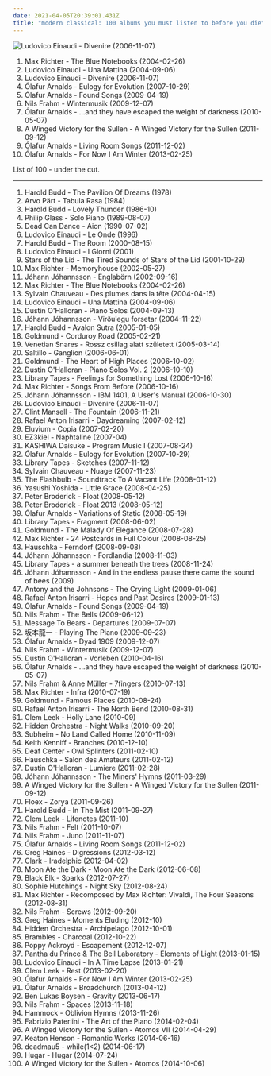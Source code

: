 ```yaml
---
date: 2021-04-05T20:39:01.431Z
title: "modern classical: 100 albums you must listen to before you die"
---
```

![Ludovico Einaudi - Divenire (2006-11-07)](http://coverartarchive.org/release/cbea7b36-3edb-392a-b703-f4d0b648deed/20544497982-500.jpg "Ludovico Einaudi - Divenire (2006-11-07)")
<ol class="albums">
<li data-cover="http://coverartarchive.org/release/ea46398a-5501-45ec-a5f5-09a29d031f45/22058531098-500.jpg" data-tags="post-classical, contemporary classical, neoclassical, modern classical, neo-classical, piano, neo classical, postclassical, post classical" role="button">Max Richter - The Blue Notebooks (2004-02-26)</li>
<li data-cover="http://coverartarchive.org/release/5fd13a50-7aee-4338-a1da-de7322a8602b/20520816503-500.jpg" data-tags="contemporary classical, modern classical, neoclassical, neo-classical, post-classical, minimalism, neo classical, minimalist" role="button">Ludovico Einaudi - Una Mattina (2004-09-06)</li>
<li data-cover="http://coverartarchive.org/release/cbea7b36-3edb-392a-b703-f4d0b648deed/20544497982-500.jpg" data-tags="piano, contemporary classical, neoclassical" role="button">Ludovico Einaudi - Divenire (2006-11-07)</li>
<li data-cover="http://coverartarchive.org/release/7ed90c22-74e5-3a9b-a047-5f9bcbcb01bd/1485447652-500.jpg" data-tags="piano, contemporary classical, neoclassical, post-classical, ambient" role="button">Ólafur Arnalds - Eulogy for Evolution (2007-10-29)</li>
<li data-cover="http://coverartarchive.org/release/705de6f0-e4a1-4d0e-bef7-eeae4f5115b5/5930038642-500.jpg" data-tags="contemporary classical, modern classical, neoclassical, post-classical, neo-classical, piano, neo classical, postclassical, post classical" role="button">Ólafur Arnalds - Found Songs (2009-04-19)</li>
<li data-cover="http://coverartarchive.org/release/40180f9e-b9c1-4bc4-958c-1499bfa3d3ea/19110230455-500.jpg" data-tags="modern classical, contemporary classical, neoclassical, post-classical, neo-classical, piano" role="button">Nils Frahm - Wintermusik (2009-12-07)</li>
<li data-cover="https://img.discogs.com/ljxpxTe9s-ze-oe0sLwEJapRRbU=/fit-in/600x625/filters:strip_icc():format(jpeg):mode_rgb():quality(90)/discogs-images/R-14764477-1581542473-4562.jpeg.jpg" data-tags="contemporary classical, neoclassical, modern classical, post-classical, neo-classical, piano" role="button">Ólafur Arnalds - ...and they have escaped the weight of darkness (2010-05-07)</li>
<li data-cover="http://coverartarchive.org/release/566e2e7c-9cc6-41f9-864c-2bb65f540436/3979522473-500.jpg" data-tags="modern classical, contemporary classical, neoclassical, post-classical, neo-classical, piano, neo classical, postclassical, post classical" role="button">A Winged Victory for the Sullen - A Winged Victory for the Sullen (2011-09-12)</li>
<li data-cover="http://coverartarchive.org/release/56a15cf2-a435-48c9-8fdc-642e24aff561/4237979092-500.jpg" data-tags="contemporary classical, neoclassical, post-classical, neo-classical, modern classical, piano" role="button">Ólafur Arnalds - Living Room Songs (2011-12-02)</li>
<li data-cover="http://coverartarchive.org/release/c05a9fd9-d173-444e-a08a-65b65251a852/6168548089-500.jpg" data-tags="contemporary classical, neoclassical, post-classical, modern classical, neo-classical, piano, neo classical, postclassical, post classical" role="button">Ólafur Arnalds - For Now I Am Winter (2013-02-25)</li>
</ol>
List of 100 - under the cut.
<!-- more -->

_________________

<ol class="albums">
<li data-cover="http://coverartarchive.org/release/9e3742f2-5591-3754-a1b1-6ccae9eeee01/6548227474-500.jpg" data-tags="ambient, contemporary classical, minimalism, piano, minimalist, neoclassical, post-classical, piano ambient, ambient piano" role="button">
Harold Budd - The Pavilion Of Dreams (1978)
</li>
<li data-cover="https://img.discogs.com/KD5bINrX2-SlZ4f6OAZdudfLfMg=/fit-in/600x592/filters:strip_icc():format(jpeg):mode_rgb():quality(90)/discogs-images/R-515050-1289489104.jpeg.jpg" data-tags="minimalism, minimalist" role="button">
Arvo Pärt - Tabula Rasa (1984)
</li>
<li data-cover="http://coverartarchive.org/release/f1da6792-3a6a-4e4c-97fc-fc2477b183ef/2906121265-500.jpg" data-tags="ambient, piano, contemporary classical, cinematic, melancholy, minimalism, melancholic, neoclassical, post-classical, piano ambient, contemporary piano, ambient piano" role="button">
Harold Budd - Lovely Thunder (1986-10)
</li>
<li data-cover="https://img.discogs.com/_aTYiSJ07RfLYrlYmV5po4aVsb4=/fit-in/600x600/filters:strip_icc():format(jpeg):mode_rgb():quality(90)/discogs-images/R-5522861-1395595380-8890.jpeg.jpg" data-tags="minimalism, piano, minimalist" role="button">
Philip Glass - Solo Piano (1989-08-07)
</li>
<li data-cover="http://coverartarchive.org/release/48148a00-abee-387b-9784-1203490a1aad/16700970374-500.jpg" data-tags="ethereal, medieval" role="button">
Dead Can Dance - Aion (1990-07-02)
</li>
<li data-cover="http://coverartarchive.org/release/55396529-5a29-4874-a472-073920d48ab7/2261895897-500.jpg" data-tags="contemporary classical, modern classical, neo-classical, neoclassical, post-classical, neo classical, post classical, postclassical" role="button">
Ludovico Einaudi - Le Onde (1996)
</li>
<li data-cover="http://coverartarchive.org/release/224114b2-161f-4c9e-a56f-c10a4af1b97f/16026434551-500.jpg" data-tags="ambient" role="button">
Harold Budd - The Room (2000-08-15)
</li>
<li data-cover="http://coverartarchive.org/release/aa6ad077-6428-4d8f-a779-6ff7ef6b7f5b/7766810050-500.jpg" data-tags="piano" role="button">
Ludovico Einaudi - I Giorni (2001)
</li>
<li data-cover="http://coverartarchive.org/release/eddc2843-d3dd-48ba-b1c9-2ad509570aaa/3048332836-500.jpg" data-tags="ambient" role="button">
Stars of the Lid - The Tired Sounds of Stars of the Lid (2001-10-29)
</li>
<li data-cover="http://coverartarchive.org/release/e33c6e6c-d0cf-4c56-abe8-c37bfa649dd4/18075614007-500.jpg" data-tags="contemporary classical, post-classical, neoclassical, neo-classical, modern classical, postclassical" role="button">
Max Richter - Memoryhouse (2002-05-27)
</li>
<li data-cover="https://img.discogs.com/xcibiYm-WU7S-iCmxUscTJGcPqw=/fit-in/600x538/filters:strip_icc():format(jpeg):mode_rgb():quality(90)/discogs-images/R-1762242-1241719094.jpeg.jpg" data-tags="contemporary classical, modern classical, neoclassical, post-classical, neo-classical, piano" role="button">
Jóhann Jóhannsson - Englabörn (2002-09-16)
</li>
<li data-cover="http://coverartarchive.org/release/ea46398a-5501-45ec-a5f5-09a29d031f45/22058531098-500.jpg" data-tags="post-classical, contemporary classical, neoclassical, modern classical, neo-classical, piano, neo classical, postclassical, post classical" role="button">
Max Richter - The Blue Notebooks (2004-02-26)
</li>
<li data-cover="https://img.discogs.com/BhDZgJqMKQHpc3DJGYxa94zasLU=/fit-in/590x524/filters:strip_icc():format(jpeg):mode_rgb():quality(90)/discogs-images/R-315786-1203419548.jpeg.jpg" data-tags="contemporary classical, neoclassical, post-classical, neo-classical, modern classical, piano" role="button">
Sylvain Chauveau - Des plumes dans la tête (2004-04-15)
</li>
<li data-cover="http://coverartarchive.org/release/5fd13a50-7aee-4338-a1da-de7322a8602b/20520816503-500.jpg" data-tags="contemporary classical, modern classical, neoclassical, neo-classical, post-classical, minimalism, neo classical, minimalist" role="button">
Ludovico Einaudi - Una Mattina (2004-09-06)
</li>
<li data-cover="http://coverartarchive.org/release/b8f6d5b5-5049-4960-8a56-1a6a155e8501/6155056655-500.jpg" data-tags="piano, contemporary classical, neoclassical, post-classical, neo-classical, modern classical" role="button">
Dustin O'Halloran - Piano Solos (2004-09-13)
</li>
<li data-cover="http://coverartarchive.org/release/ac5674a3-6604-4987-b772-b7136a686a6f/3318719958-500.jpg" data-tags="ambient, contemporary classical" role="button">
Jóhann Jóhannsson - Virðulegu forsetar (2004-11-22)
</li>
<li data-cover="http://coverartarchive.org/release/5b771134-09fd-487a-8efe-8b893b54b91f/16023181865-500.jpg" data-tags="ambient, ambient piano, piano, contemporary classical" role="button">
Harold Budd - Avalon Sutra (2005-01-05)
</li>
<li data-cover="http://coverartarchive.org/release/426b3f5f-9aeb-4978-9b33-1699ff208be7/21277413638-500.jpg" data-tags="piano, ambient" role="button">
Goldmund - Corduroy Road (2005-02-21)
</li>
<li data-cover="http://coverartarchive.org/release/e80bfc5b-e880-4509-91bf-089c9b7d7839/2573781324-500.jpg" data-tags="breakcore" role="button">
Venetian Snares - Rossz csillag alatt született (2005-03-14)
</li>
<li data-cover="https://img.discogs.com/YKBuZi5tKmnnPPk83hQMeRvvsis=/fit-in/600x600/filters:strip_icc():format(jpeg):mode_rgb():quality(90)/discogs-images/R-654304-1170195233.jpeg.jpg" data-tags="trip-hop, downtempo" role="button">
Saltillo - Ganglion (2006-06-01)
</li>
<li data-cover="http://coverartarchive.org/release/918093d4-dac0-4628-bc3a-8df809888f1d/16162021360-500.jpg" data-tags="modern classical, contemporary classical, minimalism, neo-classical, neoclassical, post-classical" role="button">
Goldmund - The Heart of High Places (2006-10-02)
</li>
<li data-cover="https://img.discogs.com/NvmRufaO2RAjrDAztOYOP4V7aso=/fit-in/600x550/filters:strip_icc():format(jpeg):mode_rgb():quality(90)/discogs-images/R-956459-1177242914.jpeg.jpg" data-tags="piano, contemporary classical, neoclassical, post-classical, neo-classical, modern classical" role="button">
Dustin O'Halloran - Piano Solos Vol. 2 (2006-10-10)
</li>
<li data-cover="http://coverartarchive.org/release/12e3273d-65f2-4360-bcb6-66e42af68a53/16162070879-500.jpg" data-tags="piano, contemporary classical, modern classical, neoclassical, post-classical, ambient, neo-classical" role="button">
Library Tapes - Feelings for Something Lost (2006-10-16)
</li>
<li data-cover="https://via.placeholder.com/450" data-tags="contemporary classical, modern classical, post-classical, neoclassical, neo-classical, piano, neo classical, postclassical, post classical, modern composition" role="button">
Max Richter - Songs From Before (2006-10-16)
</li>
<li data-cover="http://coverartarchive.org/release/31d17dcc-56ec-4955-9033-9218e5e7a56f/5416049354-500.jpg" data-tags="contemporary classical, modern classical, neoclassical, post-classical, ambient, piano, cinematic, melancholy, minimalism, melancholic, neo-classical, minimalist, piano ambient, contemporary piano, ambient piano" role="button">
Jóhann Jóhannsson - IBM 1401, A User's Manual (2006-10-30)
</li>
<li data-cover="http://coverartarchive.org/release/cbea7b36-3edb-392a-b703-f4d0b648deed/20544497982-500.jpg" data-tags="piano, contemporary classical, neoclassical" role="button">
Ludovico Einaudi - Divenire (2006-11-07)
</li>
<li data-cover="http://coverartarchive.org/release/33abead4-3015-438f-9ea3-97f2cc5cb278/6074705469-500.jpg" data-tags="soundtrack" role="button">
Clint Mansell - The Fountain (2006-11-21)
</li>
<li data-cover="http://coverartarchive.org/release/6ea85243-fd4b-4296-96bf-dbde750811e9/18247539765-500.jpg" data-tags="contemporary classical, modern classical, neo-classical, neoclassical, post-classical, ambient" role="button">
Rafael Anton Irisarri - Daydreaming (2007-02-12)
</li>
<li data-cover="http://coverartarchive.org/release/9e0b9b07-1ac0-44d8-96a4-1b22f77b4941/15895781349-500.jpg" data-tags="ambient" role="button">
Eluvium - Copia (2007-02-20)
</li>
<li data-cover="http://coverartarchive.org/release/6e9b4957-33eb-44c5-8745-71c3a7c9594a/8465355303-500.jpg" data-tags="modern classical" role="button">
EZ3kiel - Naphtaline (2007-04)
</li>
<li data-cover="http://coverartarchive.org/release/ead00f57-fba2-43f7-acba-99491acac9b6/11036616878-500.jpg" data-tags="electronic, glitch" role="button">
KASHIWA Daisuke - Program Music I (2007-08-24)
</li>
<li data-cover="http://coverartarchive.org/release/7ed90c22-74e5-3a9b-a047-5f9bcbcb01bd/1485447652-500.jpg" data-tags="piano, contemporary classical, neoclassical, post-classical, ambient" role="button">
Ólafur Arnalds - Eulogy for Evolution (2007-10-29)
</li>
<li data-cover="https://img.discogs.com/u2PE13NSdNF7CU_ntrvzaqoTwAs=/fit-in/600x600/filters:strip_icc():format(jpeg):mode_rgb():quality(90)/discogs-images/R-1132840-1446673266-1020.jpeg.jpg" data-tags="contemporary classical, neoclassical, post-classical, modern classical, neo-classical, piano" role="button">
Library Tapes - Sketches (2007-11-12)
</li>
<li data-cover="http://coverartarchive.org/release/c1a5cae2-c89f-4134-8b21-265e106ca563/27741044035-500.jpg" data-tags="contemporary classical, modern classical, neoclassical, post-classical, neo-classical, piano" role="button">
Sylvain Chauveau - Nuage (2007-11-23)
</li>
<li data-cover="http://coverartarchive.org/release/10989a68-aeb7-4b72-a5e7-0affa3c467c0/10020477613-500.jpg" data-tags="idm, ambient" role="button">
The Flashbulb - Soundtrack To A Vacant Life (2008-01-12)
</li>
<li data-cover="https://img.discogs.com/X1Y8cYcJELfJBBGbEZLQpIrB0wY=/fit-in/600x600/filters:strip_icc():format(jpeg):mode_rgb():quality(90)/discogs-images/R-1333101-1277665722.jpeg.jpg" data-tags="piano, modern classical, ambient" role="button">
Yasushi Yoshida - Little Grace (2008-04-25)
</li>
<li data-cover="https://img.discogs.com/1QWVFl1r62QR_z8cDL-xr-o9Or4=/fit-in/600x603/filters:strip_icc():format(jpeg):mode_rgb():quality(90)/discogs-images/R-1303144-1208022392.jpeg.jpg" data-tags="contemporary classical, neoclassical, post-classical, piano, modern classical, neo-classical, neo classical" role="button">
Peter Broderick - Float (2008-05-12)
</li>
<li data-cover="https://img.discogs.com/yDtTdZKVFEVpV-aKPCXiwX6QedA=/fit-in/355x355/filters:strip_icc():format(jpeg):mode_rgb():quality(90)/discogs-images/R-5155265-1385998208-6626.jpeg.jpg" data-tags="contemporary classical, modern classical, neo-classical, neoclassical, post-classical, neo classical, postclassical, post classical" role="button">
Peter Broderick - Float 2013 (2008-05-12)
</li>
<li data-cover="http://coverartarchive.org/release/f7fda273-5504-47f0-a249-1d646ea3d517/5930060763-500.jpg" data-tags="neo-classical, contemporary classical, modern classical, neoclassical, post-classical, piano, neo classical, postclassical, post classical" role="button">
Ólafur Arnalds - Variations of Static (2008-05-19)
</li>
<li data-cover="http://coverartarchive.org/release/0ab3e83e-9828-4653-b15d-68364cfeb9f6/6687658194-500.jpg" data-tags="neoclassical, contemporary classical, post-classical, modern classical, piano, neo-classical" role="button">
Library Tapes - Fragment (2008-06-02)
</li>
<li data-cover="http://coverartarchive.org/release/336b5981-acbf-4993-9138-a15fa2b533b0/4577888247-500.jpg" data-tags="neoclassical, post-classical, piano, contemporary classical, neo-classical, ambient, modern classical" role="button">
Goldmund - The Malady Of Elegance (2008-07-28)
</li>
<li data-cover="http://coverartarchive.org/release/401b4225-f558-4831-ae2a-0e0847b60268/3387675819-500.jpg" data-tags="contemporary classical, neoclassical, post-classical, modern classical, neo-classical, piano, neo classical, postclassical, post classical, modern composition" role="button">
Max Richter - 24 Postcards in Full Colour (2008-08-25)
</li>
<li data-cover="http://coverartarchive.org/release/89b522b0-9e00-3d90-a068-182ad410c00b/1149714168-500.jpg" data-tags="contemporary classical, neoclassical, ambient, piano, modern classical, post-classical, contemporary piano" role="button">
Hauschka - Ferndorf (2008-09-08)
</li>
<li data-cover="https://img.discogs.com/minUklmOQ0YrkuLoCaiGHzeC4yg=/fit-in/418x371/filters:strip_icc():format(jpeg):mode_rgb():quality(90)/discogs-images/R-2191253-1555839344-7484.jpeg.jpg" data-tags="contemporary classical, neoclassical, post-classical, neo-classical, modern classical, piano, postclassical, neo classical, post classical" role="button">
Jóhann Jóhannsson - Fordlandia (2008-11-03)
</li>
<li data-cover="http://coverartarchive.org/release/569be8e9-93e6-4a15-983a-1fd6455f9dba/16162060007-500.jpg" data-tags="ambient, post-classical, contemporary classical, modern classical, neoclassical" role="button">
Library Tapes - a summer beneath the trees (2008-11-24)
</li>
<li data-cover="http://coverartarchive.org/release/797590a0-b8bc-4f8c-bb6c-123c6bdf1fee/5943473266-500.jpg" data-tags="modern classical, contemporary classical, neoclassical, neo-classical, post-classical, neo classical" role="button">
Jóhann Jóhannsson - And in the endless pause there came the sound of bees (2009)
</li>
<li data-cover="http://coverartarchive.org/release/0c48ecde-bde3-4a26-9d55-edfd21555f62/9823776819-500.jpg" data-tags="alternative, 00s" role="button">
Antony and the Johnsons - The Crying Light (2009-01-06)
</li>
<li data-cover="https://img.discogs.com/_LkXXAh-Ksi9olkpHgJJwRLm-nM=/fit-in/600x590/filters:strip_icc():format(jpeg):mode_rgb():quality(90)/discogs-images/R-1625121-1270104219.jpeg.jpg" data-tags="ambient, modern classical, alternative, piano, cinematic, contemporary classical, melancholy, minimalism, melancholic, neo-classical, experimental-ambient, minimal ambient, minimalist, neoclassical, modern composition, post-classical, piano ambient, contemporary piano, ambient piano, minimal piano" role="button">
Rafael Anton Irisarri - Hopes and Past Desires (2009-01-13)
</li>
<li data-cover="http://coverartarchive.org/release/705de6f0-e4a1-4d0e-bef7-eeae4f5115b5/5930038642-500.jpg" data-tags="contemporary classical, modern classical, neoclassical, post-classical, neo-classical, piano, neo classical, postclassical, post classical" role="button">
Ólafur Arnalds - Found Songs (2009-04-19)
</li>
<li data-cover="http://coverartarchive.org/release/d1dc2a35-d7c3-3523-97c6-8e452d483b06/3629230950-500.jpg" data-tags="piano, contemporary classical, neoclassical, post-classical" role="button">
Nils Frahm - The Bells (2009-06-12)
</li>
<li data-cover="http://coverartarchive.org/release/2b9d907e-72ee-4420-82e9-daf39f19750f/6068721390-500.jpg" data-tags="post-rock, post rock, ambient" role="button">
Message To Bears - Departures (2009-07-07)
</li>
<li data-cover="http://coverartarchive.org/release/044fdea5-38f8-4c54-9f1b-e343c66f5410/24527462350-500.jpg" data-tags="soundtrack, japanese, ambient, modern classical" role="button">
坂本龍一 - Playing The Piano (2009-09-23)
</li>
<li data-cover="http://coverartarchive.org/release/5d17dd09-d3bc-4e7d-94b2-54d524b76af4/9510361577-500.jpg" data-tags="contemporary classical, modern classical, neo-classical, neoclassical, post-classical, piano" role="button">
Ólafur Arnalds - Dyad 1909 (2009-12-07)
</li>
<li data-cover="http://coverartarchive.org/release/40180f9e-b9c1-4bc4-958c-1499bfa3d3ea/19110230455-500.jpg" data-tags="modern classical, contemporary classical, neoclassical, post-classical, neo-classical, piano" role="button">
Nils Frahm - Wintermusik (2009-12-07)
</li>
<li data-cover="http://coverartarchive.org/release/bd7758de-7ecc-417b-9cf9-ce41616144dd/5929835723-500.jpg" data-tags="contemporary classical, modern classical, neo-classical, neoclassical, post-classical, piano" role="button">
Dustin O'Halloran - Vorleben (2010-04-16)
</li>
<li data-cover="https://img.discogs.com/ljxpxTe9s-ze-oe0sLwEJapRRbU=/fit-in/600x625/filters:strip_icc():format(jpeg):mode_rgb():quality(90)/discogs-images/R-14764477-1581542473-4562.jpeg.jpg" data-tags="contemporary classical, neoclassical, modern classical, post-classical, neo-classical, piano" role="button">
Ólafur Arnalds - ...and they have escaped the weight of darkness (2010-05-07)
</li>
<li data-cover="https://img.discogs.com/EErTSBuKWQ3gubWED84owFjCzFE=/fit-in/317x316/filters:strip_icc():format(jpeg):mode_rgb():quality(90)/discogs-images/R-2355709-1279321276.jpeg.jpg" data-tags="neoclassical, post-classical, contemporary classical, ambient, melancholy, melancholic, contemporary piano, piano, cinematic, modern classical, neo-classical" role="button">
Nils Frahm & Anne Müller - 7fingers (2010-07-13)
</li>
<li data-cover="http://coverartarchive.org/release/e788f8b4-7458-4d40-8169-4d6a642b4c33/3387689214-500.jpg" data-tags="contemporary classical, modern classical, neoclassical, neo-classical, post-classical, neo classical, piano, postclassical, post classical, modern composition" role="button">
Max Richter - Infra (2010-07-19)
</li>
<li data-cover="http://coverartarchive.org/release/9ae1bbdb-6b97-425f-a65c-677ede0102ef/15841158184-500.jpg" data-tags="contemporary classical, neoclassical, post-classical, neo-classical, piano, modern classical, neo classical, postclassical, post classical" role="button">
Goldmund - Famous Places (2010-08-24)
</li>
<li data-cover="http://coverartarchive.org/release/61103ca9-cdce-4c1d-9800-3bb352c8486c/18272741831-500.jpg" data-tags="contemporary classical, modern classical, neoclassical, post-classical, neo-classical, contemporary piano, ambient, piano, cinematic, melancholy, melancholic" role="button">
Rafael Anton Irisarri - The North Bend (2010-08-31)
</li>
<li data-cover="https://img.discogs.com/fE-yn03ucQeURpu-tbxOqffTxkQ=/fit-in/400x400/filters:strip_icc():format(jpeg):mode_rgb():quality(90)/discogs-images/R-2517690-1288361874.jpeg.jpg" data-tags="piano, contemporary classical, minimalism" role="button">
Clem Leek - Holly Lane (2010-09)
</li>
<li data-cover="http://coverartarchive.org/release/5957ee49-5bc2-4c08-838a-18dc4a18f6bb/2331103681-500.jpg" data-tags="downtempo, nu-jazz" role="button">
Hidden Orchestra - Night Walks (2010-09-20)
</li>
<li data-cover="http://coverartarchive.org/release/1cbe81ad-155f-435d-b9c2-333b8a560607/4087184232-500.jpg" data-tags="modern classical" role="button">
Subheim - No Land Called Home (2010-11-09)
</li>
<li data-cover="https://img.discogs.com/bNj5SA0uZ09BpSkUMfpQES5q46U=/fit-in/500x500/filters:strip_icc():format(jpeg):mode_rgb():quality(90)/discogs-images/R-3587589-1336391028.jpeg.jpg" data-tags="ambient, contemporary classical, modern classical, neo-classical, neo classical, neoclassical, post-classical, postclassical, post classical" role="button">
Keith Kenniff - Branches (2010-12-10)
</li>
<li data-cover="https://img.discogs.com/PLfFSlFLrj8RiIlsx1fPZDQTYSA=/fit-in/333x333/filters:strip_icc():format(jpeg):mode_rgb():quality(90)/discogs-images/R-2706608-1297389684.jpeg.jpg" data-tags="ambient" role="button">
Deaf Center - Owl Splinters (2011-02-10)
</li>
<li data-cover="http://coverartarchive.org/release/e4e99609-79c1-4eb8-829b-f5bb800075d7/4515124418-500.jpg" data-tags="alternative, ambient, piano, cinematic, contemporary classical, melancholy, minimalism, melancholic, modern classical, neo-classical, experimental-ambient, minimal ambient, minimalist, neoclassical, modern composition, post-classical, piano ambient, contemporary piano, ambient piano, minimal piano" role="button">
Hauschka - Salon des Amateurs (2011-02-12)
</li>
<li data-cover="http://coverartarchive.org/release/5a0e915f-a2bf-4bee-a085-feba37f906f5/5929827580-500.jpg" data-tags="neoclassical, contemporary classical, post-classical, modern classical, neo-classical, piano" role="button">
Dustin O'Halloran - Lumiere (2011-02-28)
</li>
<li data-cover="https://img.discogs.com/w-DJ3RyQlP1fjnJUGoHZxAL4GNM=/fit-in/350x350/filters:strip_icc():format(jpeg):mode_rgb():quality(90)/discogs-images/R-2900623-1306356690.jpeg.jpg" data-tags="modern classical, ambient, contemporary classical, neoclassical, post-classical, piano, cinematic, melancholy, melancholic, contemporary piano" role="button">
Jóhann Jóhannsson - The Miners' Hymns (2011-03-29)
</li>
<li data-cover="http://coverartarchive.org/release/566e2e7c-9cc6-41f9-864c-2bb65f540436/3979522473-500.jpg" data-tags="modern classical, contemporary classical, neoclassical, post-classical, neo-classical, piano, neo classical, postclassical, post classical" role="button">
A Winged Victory for the Sullen - A Winged Victory for the Sullen (2011-09-12)
</li>
<li data-cover="http://coverartarchive.org/release/884e1ff1-6068-4eb8-954a-bc7c41f67a50/916320146-500.jpg" data-tags="electronic" role="button">
Floex - Zorya (2011-09-26)
</li>
<li data-cover="https://img.discogs.com/G2HX-s4LLwhSEV6SJ8F2NszvbQw=/fit-in/600x600/filters:strip_icc():format(jpeg):mode_rgb():quality(90)/discogs-images/R-3133691-1352857377-6864.jpeg.jpg" data-tags="ambient, piano, contemporary classical, neoclassical, post-classical, cinematic, melancholy, minimalism, melancholic, modern classical, minimalist, piano ambient, contemporary piano, ambient piano, neo-classical, alternative, experimental-ambient, minimal ambient, modern composition, minimal piano" role="button">
Harold Budd - In The Mist (2011-09-27)
</li>
<li data-cover="https://img.discogs.com/XGz9Vc-PF6vTLKgGgN_g1cc0ZiY=/fit-in/600x532/filters:strip_icc():format(jpeg):mode_rgb():quality(90)/discogs-images/R-3174469-1365210613-9560.jpeg.jpg" data-tags="ambient, contemporary classical, piano, cinematic, neoclassical, post-classical, melancholy, melancholic, modern classical, contemporary piano" role="button">
Clem Leek - Lifenotes (2011-10)
</li>
<li data-cover="http://coverartarchive.org/release/def95a4a-16c7-4c32-bd31-b947222e3be3/2750964464-500.jpg" data-tags="contemporary classical, neoclassical, post-classical, modern classical, neo-classical, piano" role="button">
Nils Frahm - Felt (2011-10-07)
</li>
<li data-cover="http://coverartarchive.org/release/bbf63b82-2dea-4f63-b443-da5249f68fdc/9104285498-500.jpg" data-tags="ambient, alternative, piano, cinematic, contemporary classical, melancholy, minimalism, electroacoustic, melancholic, modern classical, neo-classical, experimental-ambient, neo classical, minimal ambient, minimalist, neoclassical, electro-acoustic, modern composition, post-classical, piano ambient, contemporary piano, ambient piano, minimal piano" role="button">
Nils Frahm - Juno (2011-11-07)
</li>
<li data-cover="http://coverartarchive.org/release/56a15cf2-a435-48c9-8fdc-642e24aff561/4237979092-500.jpg" data-tags="contemporary classical, neoclassical, post-classical, neo-classical, modern classical, piano" role="button">
Ólafur Arnalds - Living Room Songs (2011-12-02)
</li>
<li data-cover="http://coverartarchive.org/release/209df9e5-23ea-4acd-875c-43f4b1372371/3358488097-500.jpg" data-tags="ambient, contemporary classical, modern classical, neoclassical, post-classical, piano, cinematic, melancholic, melancholy, neo-classical, contemporary piano" role="button">
Greg Haines - Digressions (2012-03-12)
</li>
<li data-cover="https://img.discogs.com/J85ybqtHuDBxfev7ARtE4s4IsUo=/fit-in/600x600/filters:strip_icc():format(jpeg):mode_rgb():quality(90)/discogs-images/R-4539-1165925325.jpeg.jpg" data-tags="ambient, post-rock, downtempo, electro, techno, abstract, warp, idm, drone, warp records, folktronica, modern classical, club/dance, aboriginal, 2012 wowish, alternative-indie rock, electronic superhighway, favourite electronic albums" role="button">
Clark - Iradelphic (2012-04-02)
</li>
<li data-cover="http://coverartarchive.org/release/a32b1d1a-c2ff-4eb8-8a6e-305690d0f14e/6687591661-500.jpg" data-tags="ambient, piano, modern classical, cinematic, contemporary classical, minimalism, neoclassical, post-classical, piano ambient, contemporary piano, ambient piano" role="button">
Moon Ate the Dark - Moon Ate the Dark (2012-06-08)
</li>
<li data-cover="http://coverartarchive.org/release/09391b51-7c9d-44b2-8e86-03fe36ba71ed/13775637323-500.jpg" data-tags="ambient, piano, atmospheric, melancholic, modern classical, dream music" role="button">
Black Elk - Sparks (2012-07-27)
</li>
<li data-cover="http://coverartarchive.org/release/99c79c92-cc87-474f-8e95-5ec03e3bbc87/20058977817-500.jpg" data-tags="piano" role="button">
Sophie Hutchings - Night Sky (2012-08-24)
</li>
<li data-cover="http://coverartarchive.org/release/79c3dd7e-01e0-414e-88f4-045d88bec4c1/20197407108-500.jpg" data-tags="contemporary classical" role="button">
Max Richter - Recomposed by Max Richter: Vivaldi, The Four Seasons (2012-08-31)
</li>
<li data-cover="https://img.discogs.com/0hGXhQAlB4Hm_uuPq_nkTLYUUhw=/fit-in/600x600/filters:strip_icc():format(jpeg):mode_rgb():quality(90)/discogs-images/R-3936421-1349802747-6513.jpeg.jpg" data-tags="contemporary classical, neoclassical, post-classical, piano, modern classical, neo-classical" role="button">
Nils Frahm - Screws (2012-09-20)
</li>
<li data-cover="http://coverartarchive.org/release/07e545a5-e07a-4e80-843a-9cf96e5ad809/6675043726-500.jpg" data-tags="contemporary classical, neoclassical, post-classical, piano, neo-classical, modern classical" role="button">
Greg Haines - Moments Eluding (2012-10)
</li>
<li data-cover="http://coverartarchive.org/release/75013914-6018-429a-a6ab-a9647c60eebb/2311346052-500.jpg" data-tags="nu-jazz" role="button">
Hidden Orchestra - Archipelago (2012-10-01)
</li>
<li data-cover="http://coverartarchive.org/release/d7e1d79c-a6f9-4d2d-9632-886bcda2f2be/3358481969-500.jpg" data-tags="ambient, modern classical" role="button">
Brambles - Charcoal (2012-10-22)
</li>
<li data-cover="http://coverartarchive.org/release/c047ea61-3cde-4d63-aa1e-c2bfa5cc0e1e/14709142141-500.jpg" data-tags="contemporary classical, modern classical, neo-classical, neoclassical, post-classical, neo classical, piano, postclassical, post classical" role="button">
Poppy Ackroyd - Escapement (2012-12-07)
</li>
<li data-cover="http://coverartarchive.org/release/efdb4c51-4eee-4379-afc9-ef44e1b6560f/3284275912-500.jpg" data-tags="electronic, ambient, experimental, tech house" role="button">
Pantha du Prince & The Bell Laboratory - Elements of Light (2013-01-15)
</li>
<li data-cover="https://img.discogs.com/lsqAxL0JtzqswDG3ItjMzgBgNkE=/fit-in/400x400/filters:strip_icc():format(jpeg):mode_rgb():quality(90)/discogs-images/R-4804169-1376039285-9626.jpeg.jpg" data-tags="contemporary classical, neoclassical, modern classical, neo-classical, post-classical, neo classical, postclassical, post classical, minimalism, minimalist" role="button">
Ludovico Einaudi - In A Time Lapse (2013-01-21)
</li>
<li data-cover="http://coverartarchive.org/release/72d8365e-491d-4e5e-b20b-eb689cb34b88/21944987702-500.jpg" data-tags="ambient, alternative, piano, cinematic, contemporary classical, melancholy, minimalism, melancholic, modern classical, neo-classical, experimental-ambient, minimal ambient, minimalist, neoclassical, modern composition, post-classical, piano ambient, contemporary piano, ambient piano, minimal piano" role="button">
Clem Leek - Rest (2013-02-20)
</li>
<li data-cover="http://coverartarchive.org/release/c05a9fd9-d173-444e-a08a-65b65251a852/6168548089-500.jpg" data-tags="contemporary classical, neoclassical, post-classical, modern classical, neo-classical, piano, neo classical, postclassical, post classical" role="button">
Ólafur Arnalds - For Now I Am Winter (2013-02-25)
</li>
<li data-cover="http://coverartarchive.org/release/1b1341e7-aa5d-4567-a713-c6bec8d74149/5553546025-500.jpg" data-tags="contemporary classical, modern classical, neo-classical, neoclassical, post-classical, neo classical" role="button">
Ólafur Arnalds - Broadchurch (2013-04-12)
</li>
<li data-cover="http://coverartarchive.org/release/5530b6d8-24ef-40c8-9e3a-5e8329c33ae5/13322786969-500.jpg" data-tags="ambient, modern classical" role="button">
Ben Lukas Boysen - Gravity (2013-06-17)
</li>
<li data-cover="http://coverartarchive.org/release/18992f07-6b19-4d6f-8083-4e5204a153de/7220911774-500.jpg" data-tags="piano, contemporary classical, post-classical, modern classical, neo-classical, neoclassical, ambient, alternative, cinematic, melancholy, minimalism, melancholic, experimental-ambient, minimal ambient, minimalist, modern composition, piano ambient, contemporary piano, ambient piano, minimal piano" role="button">
Nils Frahm - Spaces (2013-11-18)
</li>
<li data-cover="http://coverartarchive.org/release/7fed2586-a409-441a-b2a3-d6ea1b3107ad/5766164959-500.jpg" data-tags="ambient, post-rock" role="button">
Hammock - Oblivion Hymns (2013-11-26)
</li>
<li data-cover="http://coverartarchive.org/release/34ea3100-da02-4335-8c9b-b6a297485bd1/7793441167-500.jpg" data-tags="modern classical, contemporary classical, neo-classical, neoclassical, post-classical, piano" role="button">
Fabrizio Paterlini - The Art of the Piano (2014-02-04)
</li>
<li data-cover="http://coverartarchive.org/release/4e34b8e6-c36c-4671-b1c1-848d001a391d/7121719441-500.jpg" data-tags="contemporary classical, modern classical, neo-classical, neoclassical, post-classical, neo classical, postclassical, post classical" role="button">
A Winged Victory for the Sullen - Atomos VII (2014-04-29)
</li>
<li data-cover="http://coverartarchive.org/release/d06faeb4-4ca4-4552-938c-66516e11f161/9582088894-500.jpg" data-tags="contemporary classical" role="button">
Keaton Henson - Romantic Works (2014-06-16)
</li>
<li data-cover="http://coverartarchive.org/release/18715b52-3a80-4feb-9932-603525512d4d/7306940673-500.jpg" data-tags="progressive house" role="button">
deadmau5 - while(1<2) (2014-06-17)
</li>
<li data-cover="http://coverartarchive.org/release/7f96d633-b1f1-433c-b431-a840c77e2cdd/7905492600-500.jpg" data-tags="contemporary classical, modern classical, neo-classical, neo classical, neoclassical, post-classical, postclassical, post classical" role="button">
Hugar - Hugar (2014-07-24)
</li>
<li data-cover="http://coverartarchive.org/release/25638566-eff3-4215-8930-0c262986c857/9101735659-500.jpg" data-tags="modern classical, contemporary classical, neo-classical, neoclassical, post-classical, neo classical, postclassical, post classical" role="button">
A Winged Victory for the Sullen - Atomos (2014-10-06)
</li>
</ol>